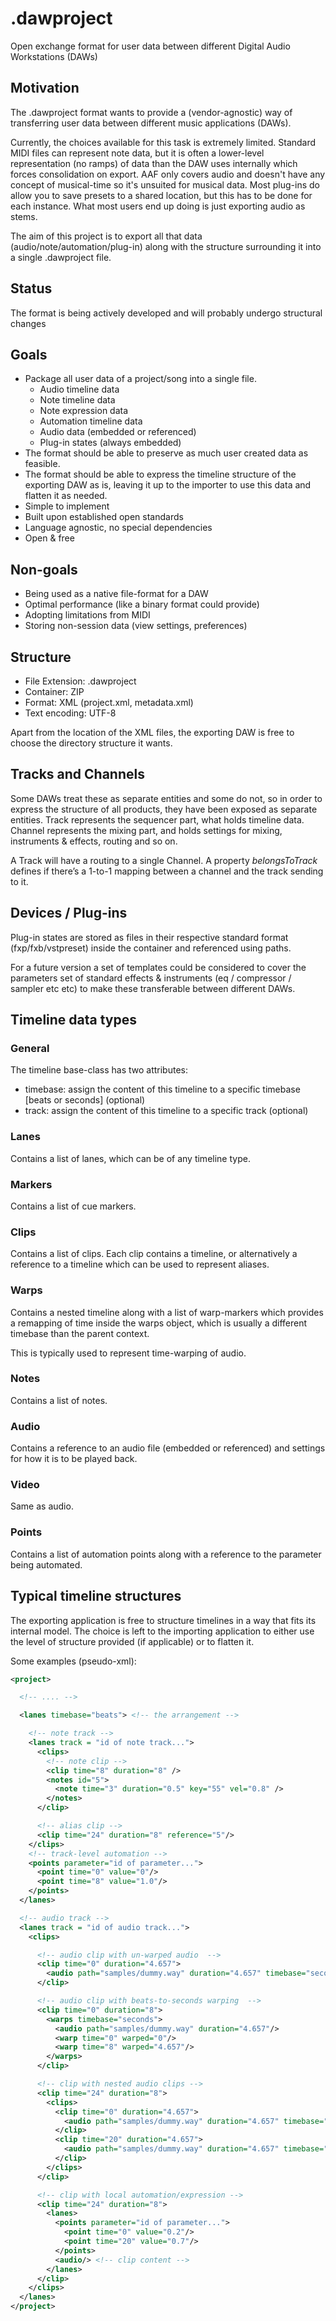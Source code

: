 # .dawproject

Open exchange format for user data between different Digital Audio Workstations (DAWs)

## Motivation

The .dawproject format wants to provide a (vendor-agnostic) way of transferring user data between different music applications (DAWs).

Currently, the choices available for this task is extremely limited.
Standard MIDI files can represent note data, but it is often a lower-level representation (no ramps) of data than the DAW uses internally which forces consolidation on export. AAF only covers audio and doesn't have any concept of musical-time so it's unsuited for musical data. Most plug-ins do allow you to save presets to a shared location, but this has to be done for each instance. What most users end up doing is just exporting audio as stems.

The aim of this project is to export all that data (audio/note/automation/plug-in) along with the structure surrounding it into a single .dawproject file.

## Status

The format is being actively developed and will probably undergo structural changes

## Goals

* Package all user data of a project/song into a single file.
  * Audio timeline data
  * Note timeline data
  * Note expression data
  * Automation timeline data
  * Audio data (embedded or referenced)
  * Plug-in states (always embedded)
* The format should be able to preserve as much user created data as feasible.
* The format should be able to express the timeline structure of the exporting DAW as is, leaving it up to the importer to use this data and flatten it as needed.
* Simple to implement
* Built upon established open standards
* Language agnostic, no special dependencies
* Open & free

## Non-goals

* Being used as a native file-format for a DAW
* Optimal performance (like a binary format could provide)
* Adopting limitations from MIDI
* Storing non-session data (view settings, preferences)

## Structure

* File Extension: .dawproject
* Container: ZIP
* Format: XML (project.xml, metadata.xml)
* Text encoding: UTF-8

Apart from the location of the XML files, the exporting DAW is free to choose the directory structure it wants.

## Tracks and Channels

Some DAWs treat these as separate entities and some do not, so in order to express the structure of all products, they have been exposed as separate entities.
Track represents the sequencer part, what holds timeline data.
Channel represents the mixing part, and holds settings for mixing, instruments & effects, routing and so on.

A Track will have a routing to a single Channel. A property *belongsToTrack* defines if there’s a 1-to-1 mapping between a channel and the track sending to it.

## Devices / Plug-ins
Plug-in states are stored as files in their respective standard format (fxp/fxb/vstpreset) inside the container and referenced using paths.

For a future version a set of templates could be considered to cover the parameters set of standard effects & instruments (eq / compressor / sampler etc etc) to make these transferable between different DAWs.

## Timeline data types

### General

The timeline base-class has two attributes:

* timebase: assign the content of this timeline to a specific timebase [beats or seconds] (optional)
* track: assign the content of this timeline to a specific track (optional)

### Lanes
Contains a list of lanes, which can be of any timeline type.

### Markers
Contains a list of cue markers.

### Clips
Contains a list of clips.
Each clip contains a timeline, or alternatively a reference to a timeline which can be used to represent aliases.

### Warps
Contains a nested timeline along with a list of warp-markers which provides a remapping of time inside the warps object, which is usually a different timebase than the parent context.

This is typically used to represent time-warping of audio.

### Notes
Contains a list of notes.

### Audio
Contains a reference to an audio file (embedded or referenced) and settings for how it is to be played back.

### Video
Same as audio.

### Points
Contains a list of automation points along with a reference to the parameter being automated.

## Typical timeline structures

The exporting application is free to structure timelines in a way that fits its internal model.
The choice is left to the importing application to either use the level of structure provided (if applicable) or to flatten it.

Some examples (pseudo-xml):

```xml
<project>

  <!-- .... -->

  <lanes timebase="beats"> <!-- the arrangement -->

    <!-- note track -->
    <lanes track = "id of note track...">
      <clips>
        <!-- note clip -->
        <clip time="8" duration="8" />
        <notes id="5">
          <note time="3" duration="0.5" key="55" vel="0.8" />
        </notes>
      </clip>

      <!-- alias clip -->
      <clip time="24" duration="8" reference="5"/>
    </clips>
    <!-- track-level automation -->
    <points parameter="id of parameter...">
      <point time="0" value="0"/>
      <point time="8" value="1.0"/>
    </points>
  </lanes>

  <!-- audio track -->
  <lanes track = "id of audio track...">
    <clips>

      <!-- audio clip with un-warped audio  -->
      <clip time="0" duration="4.657">
        <audio path="samples/dummy.way" duration="4.657" timebase="seconds"/>
      </clip>

      <!-- audio clip with beats-to-seconds warping  -->
      <clip time="0" duration="8">
        <warps timebase="seconds">
          <audio path="samples/dummy.way" duration="4.657"/>
          <warp time="0" warped="0"/>
          <warp time="8" warped="4.657"/>
        </warps>
      </clip>

      <!-- clip with nested audio clips -->
      <clip time="24" duration="8">
        <clips>
          <clip time="0" duration="4.657">
            <audio path="samples/dummy.way" duration="4.657" timebase="seconds"/>
          </clip>
          <clip time="20" duration="4.657">
            <audio path="samples/dummy.way" duration="4.657" timebase="seconds"/>
          </clip>
        </clips>
      </clip>

      <!-- clip with local automation/expression -->
      <clip time="24" duration="8">
        <lanes>
          <points parameter="id of parameter...">
            <point time="0" value="0.2"/>
            <point time="20" value="0.7"/>
          </points>
          <audio/> <!-- clip content -->
        </lanes>
      </clip>
    </clips>
  </lanes>
</project>
```

